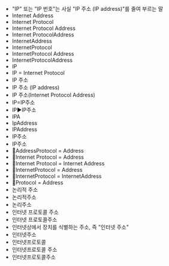 ﻿- "IP" 또는 "IP 번호"는 사실 "IP 주소 (IP address)"를 줄여 부르는 말
- Internet Address
- Internet Protocol
- Internet Protocol Address
- Internet ProtocolAddress
- InternetAddress
- InternetProtocol
- InternetProtocol Address
- InternetProtocolAddress
- IP
- IP = Internet Protocol
- IP 주소
- IP 주소 (IP address)
- IP 주소(Internet Protocol Address)
- IP=IP주소
- IP▶️IP주소
- IPA
- IpAddress
- IPAddress
- IP주소
- IP주소
- 🔎AddressProtocol = Address
- 🔎Internet Protocol = Address
- 🔎Internet Protocol = Internet Address
- 🔎InternetProtocol = Address
- 🔎InternetProtocol = InternetAddress
- 🔎Protocol = Address
- 논리적 주소
- 논리적주소
- 논리주소
- 인터넷 프로토콜 주소
- 인터넷 프로토콜주소
- 인터넷상에서 장치를 식별하는 주소, 즉 "인터넷 주소"
- 인터넷주소
- 인터넷프로토콜
- 인터넷프로토콜 주소
- 인터넷프로토콜주소
